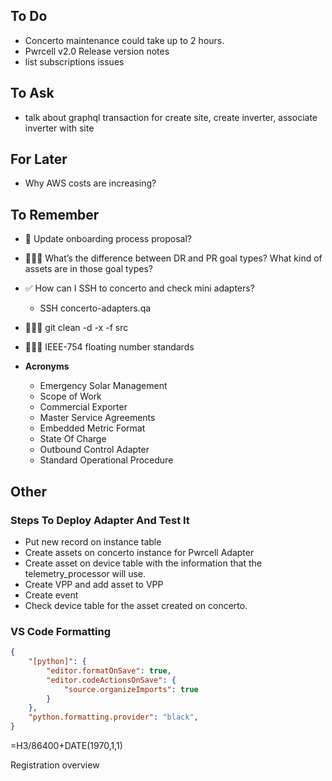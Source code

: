 ## To Do
- Concerto maintenance could take up to 2 hours.
- Pwrcell v2.0 Release version notes
- list subscriptions issues


## To Ask
- talk about graphql transaction for create site, create inverter, associate inverter with site


## For Later
- Why AWS costs are increasing?


## To Remember
- 🧠 Update onboarding process proposal?
- 👷🏼‍♂️ What’s the difference between DR and PR goal types? What kind of assets are in those goal types?
- ✅ How can I SSH to concerto and check mini adapters?
	- SSH concerto-adapters.qa
- 👨🏻‍💻 git clean -d -x -f src
- 👨🏻‍💻 IEEE-754 floating number standards

- **Acronyms**
	- Emergency Solar Management
	- Scope of Work
	- Commercial Exporter 
	- Master Service Agreements
	- Embedded Metric Format
	- State Of Charge
	- Outbound Control Adapter
	- Standard Operational Procedure


## Other

### Steps To Deploy Adapter And Test It
- Put new record on instance table
- Create assets on concerto instance for Pwrcell Adapter
- Create asset on device table with the information that the telemetry_processor will use.
- Create VPP and add asset to VPP
- Create event
- Check device table for the asset created on concerto.


### VS Code Formatting
```json
{
	"[python]": {
		"editor.formatOnSave": true,
		"editor.codeActionsOnSave": {
			"source.organizeImports": true
		}
	},
	"python.formatting.provider": "black",
}
```

=H3/86400+DATE(1970,1,1)




Registration overview
